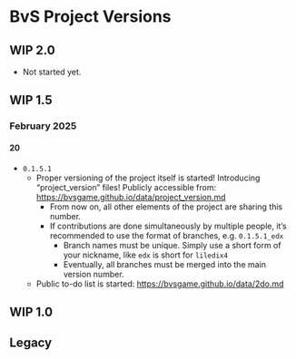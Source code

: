 # BvS Project Versions

## WIP 2.0

- Not started yet.

## WIP 1.5

### February 2025

#### 20

- `0.1.5.1`
  - Proper versioning of the project itself is started! Introducing “project_version” files! Publicly accessible from: <https://bvsgame.github.io/data/project_version.md>
    - From now on, all other elements of the project are sharing this number.
    - If contributions are done simultaneously by multiple people, it’s recommended to use the format of branches, e.g. `0.1.5.1_edx`
      - Branch names must be unique. Simply use a short form of your nickname, like `edx` is short for `liledix4`
      - Eventually, all branches must be merged into the main version number.
  - Public to-do list is started: <https://bvsgame.github.io/data/2do.md>

## WIP 1.0

## Legacy
